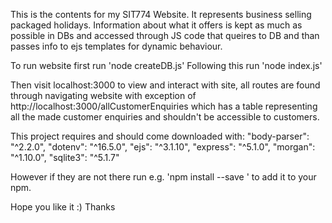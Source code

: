 This is the contents for my SIT774 Website.
It represents business selling packaged holidays.
Information about what it offers is kept as much as possible in DBs and accessed through JS code that queires to DB and than passes info to ejs templates for dynamic behaviour.

To run website first run 'node createDB.js'
Following this run 'node index.js'

Then visit localhost:3000 to view and interact with site, all routes are found through navigating website with exception of http://localhost:3000/allCustomerEnquiries which has a table representing all the made customer enquiries and shouldn't be accessible to customers.

This project requires and should come downloaded with:
    "body-parser": "^2.2.0",
    "dotenv": "^16.5.0",
    "ejs": "^3.1.10",
    "express": "^5.1.0",
    "morgan": "^1.10.0",
    "sqlite3": "^5.1.7"

However if they are not there run e.g. 'npm install --save <express>' to add it to your npm.

Hope you like it :)
Thanks
